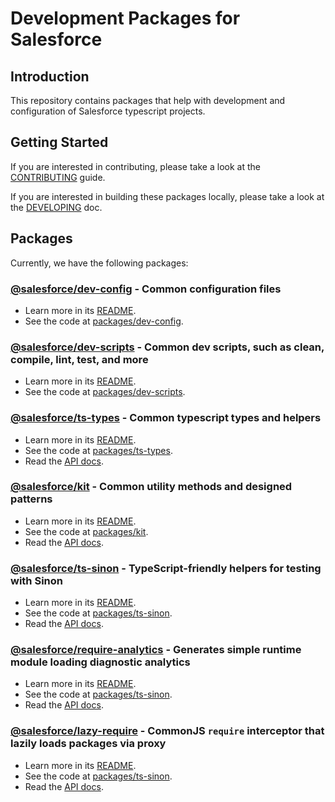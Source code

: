 # Development Packages for Salesforce

## Introduction

This repository contains packages that help with development and configuration of Salesforce typescript projects.

## Getting Started

If you are interested in contributing, please take a look at the [CONTRIBUTING](CONTRIBUTING.md) guide.

If you are interested in building these packages locally, please take a look at the [DEVELOPING](DEVELOPING.md) doc.

## Packages

Currently, we have the following packages:

### [@salesforce/dev-config](https://www.npmjs.com/package/@salesforce/dev-config) - Common configuration files

- Learn more in its [README](packages/dev-config/README.md).
- See the code at [packages/dev-config](packages/dev-config).

### [@salesforce/dev-scripts](https://www.npmjs.com/package/@salesforce/dev-scripts) - Common dev scripts, such as clean, compile, lint, test, and more

- Learn more in its [README](packages/dev-scripts/README.md).
- See the code at [packages/dev-scripts](packages/dev-scripts).

### [@salesforce/ts-types](https://www.npmjs.com/package/@salesforce/ts-types) - Common typescript types and helpers

- Learn more in its [README](packages/ts-types/README.md).
- See the code at [packages/ts-types](packages/ts-types).
- Read the [API docs](https://forcedotcom.github.io/sfdx-dev-packages/ts-types).

### [@salesforce/kit](https://www.npmjs.com/package/@salesforce/kit) - Common utility methods and designed patterns

- Learn more in its [README](packages/kit/README.md).
- See the code at [packages/kit](packages/kit).
- Read the [API docs](https://forcedotcom.github.io/sfdx-dev-packages/kit).

### [@salesforce/ts-sinon](https://www.npmjs.com/package/@salesforce/ts-sinon) - TypeScript-friendly helpers for testing with Sinon

- Learn more in its [README](packages/ts-sinon/README.md).
- See the code at [packages/ts-sinon](packages/ts-sinon).
- Read the [API docs](https://forcedotcom.github.io/sfdx-dev-packages/ts-sinon).

### [@salesforce/require-analytics](https://www.npmjs.com/package/@salesforce/require-analytics) - Generates simple runtime module loading diagnostic analytics

- Learn more in its [README](packages/require-analytics/README.md).
- See the code at [packages/ts-sinon](packages/require-analytics).
- Read the [API docs](https://forcedotcom.github.io/sfdx-dev-packages/require-analytics).

### [@salesforce/lazy-require](https://www.npmjs.com/package/@salesforce/lazy-require) - CommonJS `require` interceptor that lazily loads packages via proxy

- Learn more in its [README](packages/lazy-require/README.md).
- See the code at [packages/ts-sinon](packages/lazy-require).
- Read the [API docs](https://forcedotcom.github.io/sfdx-dev-packages/lazy-require).
